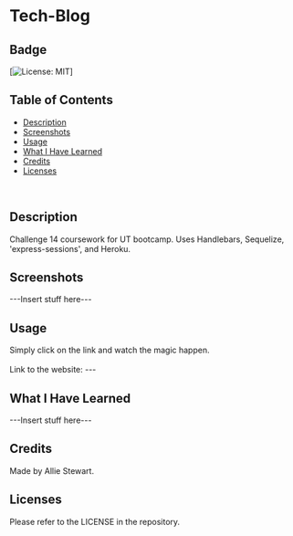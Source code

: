 # Tech-Blog

## Badge
[![License: MIT](https://img.shields.io/badge/License-MIT-yellow.svg)]
</br>

## Table of Contents
- [Description](#description)
- [Screenshots](#screenshots)
- [Usage](#usage)
- [What I Have Learned](#what-i-have-learned)
- [Credits](#credits)
- [Licenses](#licenses)
</br>

## Description
Challenge 14 coursework for UT bootcamp. Uses Handlebars, Sequelize, 'express-sessions', and Heroku.

## Screenshots
---Insert stuff here---

## Usage
Simply click on the link and watch the magic happen. </br>  
Link to the website: --- </br>

## What I Have Learned
---Insert stuff here---

## Credits
Made by Allie Stewart. </br>

## Licenses
Please refer to the LICENSE in the repository. </br>